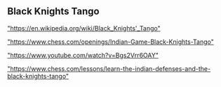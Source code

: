 <h2>Black Knights Tango</h2>
<p><a href="https://en.wikipedia.org/wiki/Black_Knights'_Tango">"https://en.wikipedia.org/wiki/Black_Knights'_Tango"</a></p>

<p><a href="https://www.chess.com/openings/Indian-Game-Black-Knights-Tango">"https://www.chess.com/openings/Indian-Game-Black-Knights-Tango"</a></p>

<p><a href="https://www.youtube.com/watch?v=Bgs2Vrr6OAY">"https://www.youtube.com/watch?v=Bgs2Vrr6OAY"</a></p>

<p><a href="https://www.chess.com/lessons/learn-the-indian-defenses-and-the-black-knights-tango">"https://www.chess.com/lessons/learn-the-indian-defenses-and-the-black-knights-tango"</a></p>

